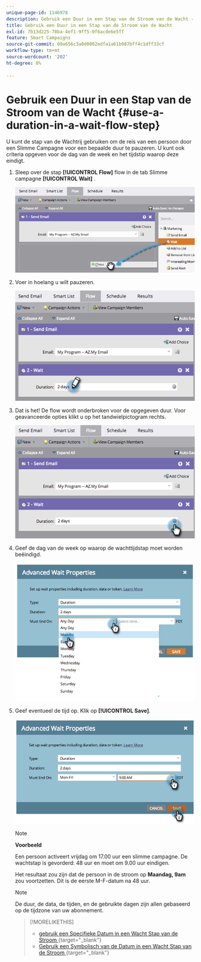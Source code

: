 ```yaml
---
unique-page-id: 1146978
description: Gebruik een Duur in een Stap van de Stroom van de Wacht - Marketo Docs - de Documentatie van het Product
title: Gebruik een Duur in een Stap van de Stroom van de Wacht
exl-id: 7b13d225-78ba-4ef1-9ff5-0f6acde6e5ff
feature: Smart Campaigns
source-git-commit: 09a656c3a0d0002edfa1a61b987bff4c1dff33cf
workflow-type: tm+mt
source-wordcount: '202'
ht-degree: 0%

---
```


# Gebruik een Duur in een Stap van de Stroom van de Wacht {#use-a-duration-in-a-wait-flow-step}

U kunt de stap van de Wachtrij gebruiken om de reis van een persoon door een Slimme Campagne voor een bepaalde duur te pauzeren. U kunt ook criteria opgeven voor de dag van de week en het tijdstip waarop deze eindigt.

1. Sleep over de stap **[!UICONTROL Flow]** flow in de tab Slimme campagne **[!UICONTROL Wait]** .

   ![](assets/use-a-duration-in-a-wait-flow-step-1.png)

1. Voer in hoelang u wilt pauzeren.

   ![](assets/use-a-duration-in-a-wait-flow-step-2.png)

1. Dat is het! De flow wordt onderbroken voor de opgegeven duur. Voor geavanceerde opties klikt u op het tandwielpictogram rechts.

   ![](assets/use-a-duration-in-a-wait-flow-step-3.png)

1. Geef de dag van de week op waarop de wachttijdstap moet worden beëindigd.

   ![](assets/use-a-duration-in-a-wait-flow-step-4.png)

1. Geef eventueel de tijd op. Klik op **[!UICONTROL Save]**.

   ![](assets/use-a-duration-in-a-wait-flow-step-5.png)

   >[!NOTE]
   >
   >**Voorbeeld**
   >
   >Een persoon activeert vrijdag om 17.00 uur een slimme campagne. De wachtstap is gevorderd: 48 uur en moet om 9.00 uur eindigen.
   >
   >Het resultaat zou zijn dat de persoon in de stroom op **Maandag, 9am** zou voortzetten. Dit is de eerste M-F-datum na 48 uur.

   >[!NOTE]
   >
   >De duur, de data, de tijden, en de gebruikte dagen zijn allen gebaseerd op de tijdzone van uw abonnement.

   >[!MORELIKETHIS]
   >
   >* [ gebruik een Specifieke Datum in een Wacht Stap van de Stroom ](/help/marketo/product-docs/core-marketo-concepts/smart-campaigns/flow-actions/wait/use-a-specific-date-in-a-wait-flow-step.md){target="_blank"}
   >* [ Gebruik een Symbolisch van de Datum in een Wacht Stap van de Stroom ](/help/marketo/product-docs/core-marketo-concepts/smart-campaigns/flow-actions/wait/use-a-date-token-in-a-wait-flow-step.md){target="_blank"}
